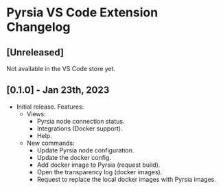 # Pyrsia VS Code Extension Changelog

## [Unreleased]

Not available in the VS Code store yet.

## [0.1.0] - Jan 23th, 2023

* Initial release. Features:
  * Views:
    * Pyrsia node connection status.
    * Integrations (Docker support).
    * Help.
  * New commands:
    * Update Pyrsia node configuration.
    * Update the docker config.
    * Add docker image to Pyrsia (request build).
    * Open the transparency log (docker images).
    * Request to replace the local docker images with Pyrsia images.
